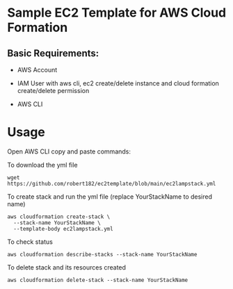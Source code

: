 # Sample EC2 Template for AWS Cloud Formation

## Basic Requirements:

- AWS Account

- IAM User with aws cli, ec2 create/delete instance and cloud formation create/delete permission

- AWS CLI

# Usage
Open AWS CLI copy and paste commands:

To download the yml file
```
wget https://github.com/robert182/ec2template/blob/main/ec2lampstack.yml
```
To create stack and run the yml file (replace YourStackName to desired name)
```
aws cloudformation create-stack \
  --stack-name YourStackName \
  --template-body ec2lampstack.yml
```
To check status
```
aws cloudformation describe-stacks --stack-name YourStackName
```
To delete stack and its resources created
```
aws cloudformation delete-stack --stack-name YourStackName
```


